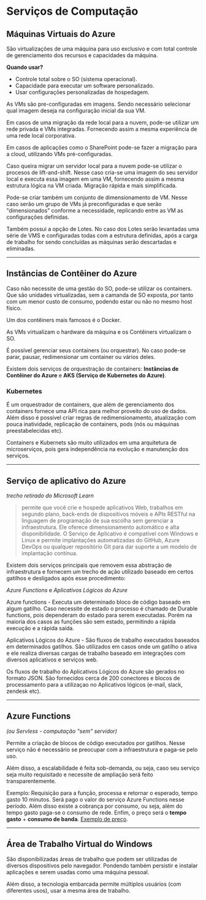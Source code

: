 # Serviços de Computação

## Máquinas Virtuais do Azure

São virtualizações de uma máquina para uso exclusivo e com total controle de gerenciamento dos recursos e capacidades da máquina.

**Quando usar?**
- Controle total sobre o SO (sistema operacional).
- Capacidade para executar um software personalizado.
- Usar configurações personalizadas de hospedagem.

As VMs são pre-configuradas em imagens. Sendo necessário selecionar qual imagem deseja na configuração inicial da sua VM. 

Em casos de uma migração da rede local para a nuvem, pode-se utilizar um rede privada e VMs integradas. Fornecendo assim a mesma experiência de uma rede local corporativa.

Em casos de aplicações como o SharePoint pode-se fazer a migração para a cloud, utilizando VMs pré-configuradas.

Caso queira migrar um servidor local para a nuvem pode-se utilizar o procesos de lift-and-shift. Nesse caso cria-se uma imagem do seu servidor local e executa essa imagem em uma VM, fornecendo assim a mesma estrutura lógica na VM criada. Migração rápida e mais simplificada.

Pode-se criar também um conjunto de dimensionamento de VM. Nesse caso serão um grupo de VMs já preconfiguradas e que serão "dimensionados" conforme a necessidade, replicando entre as VM as configurações definidas.

Também possui a opção de Lotes. No caso dos Lotes serão levantadas uma série de VMS e configuradas todas com a estrutura definidas, após a carga de trabalho for sendo concluídas as máquinas serão descartadas e eliminadas.

---
## Instâncias de Contêiner do Azure ##

Caso não necessite de uma gestão do SO, pode-se utilizar os containers. Que são unidades virtualizadas, sem a camanda de SO exposta, por tanto com um menor custo de consumo, podendo estar ou não no mesmo host físico.

Um dos contêiners mais famosos é o Docker.

As VMs virtualizam o hardware da máquina e os Contêiners virtualizam o SO.

É possível gerenciar seus containers (ou orquestrar). No caso pode-se parar, pausar, redimensionar um container ou vários deles. 

Existem dois serviços de orquestração de containers: **Instâncias de Contêiner do Azure** e **AKS (Serviço de Kubernetes do Azure)**.

### Kubernetes ###

É um orquestrador de containers, que além de gerenciamento dos containers fornece uma API rica para melhor proveito do uso de dados. Além disso é possível criar regras de redimensionamento, atualização com pouca inatividade, replicação de containers, pods (nós ou máquinas preestabelecidas etc).

Containers e Kubernets são muito utilizados em uma arquitetura de microserviços, pois gera independência na evolução e manutenção dos serviços.

---
## Serviço de aplicativo do Azure ##

*trecho retirado do Microsoft Learn*
> permite que você crie e hospede aplicativos Web, trabalhos em segundo plano, back-ends de dispositivos móveis e APIs RESTful na linguagem de programação de sua escolha sem gerenciar a infraestrutura. Ele oferece dimensionamento automático e alta disponibilidade. O Serviço de Aplicativo é compatível com Windows e Linux e permite implantações automatizadas do GitHub, Azure DevOps ou qualquer repositório Git para dar suporte a um modelo de implantação contínua.

Existem dois serviços principais que removem essa abstração de infraestrutura e fornecem um trecho de ação utilizado baseado em certos gatilhos e desligados após esse procedimento:

*Azure Functions* e *Aplicativos Lógicos do Azure*

Azure functions - Executa um determinado bloco de código baseado em algum gatilho. Caso necessite de estado o processo é chamado de Durable functions, pois dependeram do estado para serem executadas. Porém na maioria dos casos as funções são sem estado, permitindo a rápida execução e a rápida saída. 

Aplicativos Lógicos do Azure - São fluxos de trabalho executados baseados em determinados gatilhos. São utilizados em casos onde um gatilho o ativa e ele realiza diversas cargas de trabalho baseado em integrações com diversos aplicativos e serviços web. 

Os fluxos de trabalho do Aplicativos Lógicos do Azure são gerados no formato JSON. São fornecidos cerca de 200 conectores e blocos de processamento para a utilizaçao no Aplicativos lógicos (e-mail, slack, zendesk etc).

---
## Azure Functions 
*(ou Servless - computação "sem" servidor)*

Permite a criação de blocos de código executados por gatilhos. Nesse serviço não é necessário se preocupar com a infraestrutura e paga-se pelo uso.

Além disso, a escalabilidade é feita sob-demanda, ou seja, caso seu serviço seja muito requisitado e necessite de ampliação será feito transparentemente. 

Exemplo: Requisição para a função, processa e retornar o esperado, tempo gasto 10 minutos. Será pago o valor do serviço Azure Functions nesse período. Além disso existe a cobrança por consumo, ou seja, além do tempo gasto paga-se o consumo de rede. Enfim, o preço será o **tempo gasto** + **consumo de banda**. 
[Exemplo de preço](https://azure.microsoft.com/pt-br/pricing/details/functions/).

---
## Área de Trabalho Virtual do Windows

São disponibilizadas áreas de trabalho que podem ser utilizadas de diversos dispositivos pelo navegador. Pondendo também persistir e instalar aplicações e serem usadas como uma máquina pessoal.

Além disso, a tecnologia embarcada permite múltiplos usuários (com diferentes usos), usar a mesma área de trabalho.
